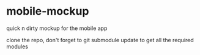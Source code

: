mobile-mockup
=============

quick n dirty mockup for the mobile app

clone the repo, don't forget to git submodule update to get all the required modules